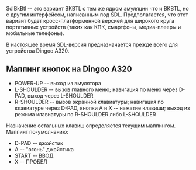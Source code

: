 SdlBkBtl -- это вариант BKBTL с тем же ядром эмуляции что и BKBTL, но с другим интерфейсом, написанным под SDL. Предполагается, что этот вариант будет кросс-платформенной версией для широкого круга портативных устройств (таких как КПК, смартфоны, медиа-плееры и мобильные телефоны).

В настоящее время SDL-версия предназначается прежде всего для устройства Dingoo A320.

## Маппинг кнопок на Dingoo A320 ##

  * POWER-UP -- выход из эмулятора
  * L-SHOULDER -- вызов главного меню; навигация по меню через D-PAD, выход через L-SHOULDER
  * R-SHOULDER -- вызов экранной клавиатуры; навигация по клавиатуре через D-PAD, кнопки A и X -- нажатие клавиши; выход из режима клавиатуры по R-SHOULDER либо L-SHOULDER

Назначение остальных клавиш определяется текущим маппингом. Маппинг по-умолчанию:
  * D-PAD -- джойстик
  * A -- "огонь" джойстика
  * START -- ВВОД
  * X -- ПРОБЕЛ